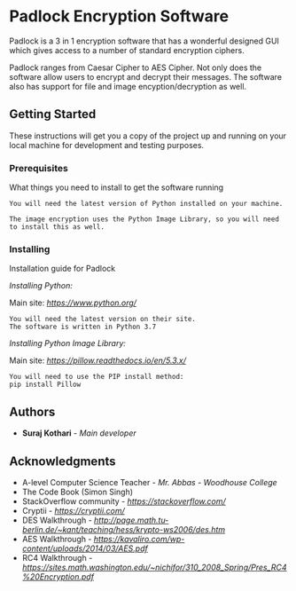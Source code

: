 # Padlock Encryption Software

Padlock is a 3 in 1 encryption software that has a wonderful designed GUI which gives access to a number of standard encryption ciphers.

Padlock ranges from Caesar Cipher to AES Cipher. Not only does the software allow users to encrypt and decrypt their messages. The software also has support for file and image encyption/decryption as well.

## Getting Started

These instructions will get you a copy of the project up and running on your local machine for development and testing purposes.

### Prerequisites

What things you need to install to get the software running
 
```
You will need the latest version of Python installed on your machine.

The image encryption uses the Python Image Library, so you will need to install this as well.
```

### Installing

Installation guide for Padlock

*Installing Python:*

Main site: *https://www.python.org/*
```
You will need the latest version on their site.
The software is written in Python 3.7
```


*Installing Python Image Library:*

Main site: *https://pillow.readthedocs.io/en/5.3.x/*
```
You will need to use the PIP install method:
pip install Pillow
```

## Authors
* **Suraj Kothari** - *Main developer*

## Acknowledgments

* A-level Computer Science Teacher - *Mr. Abbas* - *Woodhouse College*
* The Code Book (Simon Singh)
* StackOverflow community - *https://stackoverflow.com/*
* Cryptii - *https://cryptii.com/*
* DES Walkthrough - *http://page.math.tu-berlin.de/~kant/teaching/hess/krypto-ws2006/des.htm*
* AES Walkthrough - *https://kavaliro.com/wp-content/uploads/2014/03/AES.pdf*
* RC4 Walkthrough - *https://sites.math.washington.edu/~nichifor/310_2008_Spring/Pres_RC4%20Encryption.pdf*


